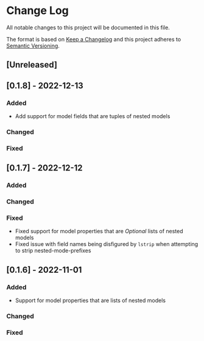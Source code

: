 # Change Log

All notable changes to this project will be documented in this file.

The format is based on [Keep a Changelog](http://keepachangelog.com/)
and this project adheres to [Semantic Versioning](http://semver.org/).

## [Unreleased]

## [0.1.8] - 2022-12-13

### Added

- Add support for model fields that are tuples of nested models 

### Changed

### Fixed

## [0.1.7] - 2022-12-12

### Added

### Changed

### Fixed

- Fixed support for model properties that are *Optional* lists of nested models 
- Fixed issue with field names being disfigured by `lstrip` when attempting to strip nested-mode-prefixes 

## [0.1.6] - 2022-11-01

### Added

- Support for model properties that are lists of nested models 

### Changed

### Fixed

